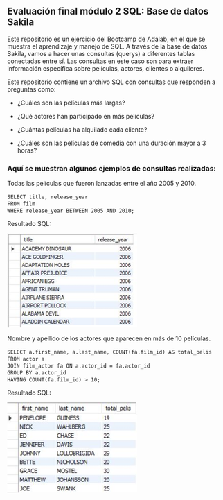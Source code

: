 ## Evaluación final módulo 2 SQL: Base de datos Sakila

Este repositorio es un ejercicio del Bootcamp de Adalab, en el que se muestra el aprendizaje y manejo de SQL. A través de la base de datos Sakila, vamos a hacer unas consultas (querys) a diferentes tablas conectadas entre sí. Las consultas en este caso son para extraer información específica sobre películas, actores, clientes o alquileres.

Este repositorio contiene un archivo SQL con consultas que responden a preguntas como:

- ¿Cuáles son las películas más largas?

- ¿Qué actores han participado en más películas?

- ¿Cuántas películas ha alquilado cada cliente?

- ¿Cuáles son las películas de comedia con una duración mayor a 3 horas?

### Aquí se muestran algunos ejemplos de consultas realizadas:

Todas las películas que fueron lanzadas entre el año 2005 y 2010.

~~~
SELECT title, release_year
FROM film
WHERE release_year BETWEEN 2005 AND 2010;
~~~

Resultado SQL:

<img src="ejemplo_bbdd_sakila1.JPG" width="300">


Nombre y apellido de los actores que aparecen en más de 10 películas.

~~~
SELECT a.first_name, a.last_name, COUNT(fa.film_id) AS total_pelis
FROM actor a
JOIN film_actor fa ON a.actor_id = fa.actor_id
GROUP BY a.actor_id
HAVING COUNT(fa.film_id) > 10;
~~~

Resultado SQL:

<img src="ejemplo_bbdd_sakila2.JPG" width="300">